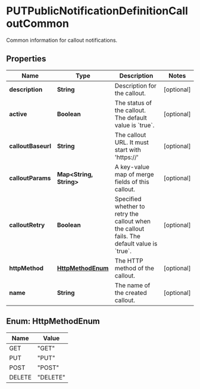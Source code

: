 

# PUTPublicNotificationDefinitionCalloutCommon

Common information for callout notifications. 

## Properties

| Name | Type | Description | Notes |
|------------ | ------------- | ------------- | -------------|
|**description** | **String** | Description for the callout. |  [optional] |
|**active** | **Boolean** | The status of the callout. The default value is &#x60;true&#x60;. |  [optional] |
|**calloutBaseurl** | **String** | The callout URL. It must start with &#39;https://&#39; |  [optional] |
|**calloutParams** | **Map&lt;String, String&gt;** | A key-value map of merge fields of this callout.  |  [optional] |
|**calloutRetry** | **Boolean** | Specified whether to retry the callout when the callout fails. The default value is &#x60;true&#x60;. |  [optional] |
|**httpMethod** | [**HttpMethodEnum**](#HttpMethodEnum) | The HTTP method of the callout. |  [optional] |
|**name** | **String** | The name of the created callout. |  [optional] |



## Enum: HttpMethodEnum

| Name | Value |
|---- | -----|
| GET | &quot;GET&quot; |
| PUT | &quot;PUT&quot; |
| POST | &quot;POST&quot; |
| DELETE | &quot;DELETE&quot; |



